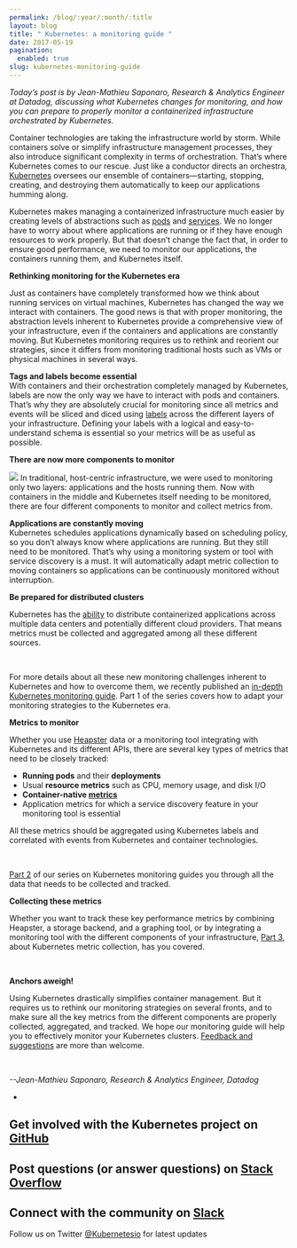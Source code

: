 ```yaml
---
permalink: /blog/:year/:month/:title
layout: blog
title: " Kubernetes: a monitoring guide "
date: 2017-05-19
pagination:
  enabled: true
slug: kubernetes-monitoring-guide
---
```

_Today’s post is by Jean-Mathieu Saponaro, Research & Analytics Engineer at Datadog, discussing what Kubernetes changes for monitoring, and how you can prepare to properly monitor a containerized infrastructure orchestrated by Kubernetes._  


Container technologies are taking the infrastructure world by storm. While containers solve or simplify infrastructure management processes, they also introduce significant complexity in terms of orchestration. That’s where Kubernetes comes to our rescue. Just like a conductor directs an orchestra, [Kubernetes](https://kubernetes.io/docs/concepts/overview/what-is-kubernetes/) oversees our ensemble of containers—starting, stopping, creating, and destroying them automatically to keep our applications humming along.  

Kubernetes makes managing a containerized infrastructure much easier by creating levels of abstractions such as [pods](https://kubernetes.io/docs/concepts/workloads/pods/pod/) and [services](https://kubernetes.io/docs/concepts/services-networking/service/). We no longer have to worry about where applications are running or if they have enough resources to work properly. But that doesn’t change the fact that, in order to ensure good performance, we need to monitor our applications, the containers running them, and Kubernetes itself.  

**Rethinking monitoring for the Kubernetes era**  

Just as containers have completely transformed how we think about running services on virtual machines, Kubernetes has changed the way we interact with containers. The good news is that with proper monitoring, the abstraction levels inherent to Kubernetes provide a comprehensive view of your infrastructure, even if the containers and applications are constantly moving. But Kubernetes monitoring requires us to rethink and reorient our strategies, since it differs from monitoring traditional hosts such as VMs or physical machines in several ways.  

**Tags and labels become essential**  
With containers and their orchestration completely managed by Kubernetes, labels are now the only way we have to interact with pods and containers. That’s why they are absolutely crucial for monitoring since all metrics and events will be sliced and diced using [labels](https://kubernetes.io/docs/concepts/overview/working-with-objects/labels/) across the different layers of your infrastructure. Defining your labels with a logical and easy-to-understand schema is essential so your metrics will be as useful as possible.  

**There are now more components to monitor**  

[![](https://lh5.googleusercontent.com/tN8tzKcXWAFWF0TD9u9UkTFJakHsrdjtRx56WiF75UYwMKu8teFyr6LpLGjpuOWSr52M-l3do5r3a6VWi6VwhRWuaquCpGty8ksI585D9YuCL3t7DAcItJUwW6mlrM2jUw_jVq6A)](https://lh5.googleusercontent.com/tN8tzKcXWAFWF0TD9u9UkTFJakHsrdjtRx56WiF75UYwMKu8teFyr6LpLGjpuOWSr52M-l3do5r3a6VWi6VwhRWuaquCpGty8ksI585D9YuCL3t7DAcItJUwW6mlrM2jUw_jVq6A)
In traditional, host-centric infrastructure, we were used to monitoring only two layers: applications and the hosts running them. Now with containers in the middle and Kubernetes itself needing to be monitored, there are four different components to monitor and collect metrics from.  

**Applications are constantly moving**  
Kubernetes schedules applications dynamically based on scheduling policy, so you don’t always know where applications are running. But they still need to be monitored. That’s why using a monitoring system or tool with service discovery is a must. It will automatically adapt metric collection to moving containers so applications can be continuously monitored without interruption.  


**Be prepared for distributed clusters**

Kubernetes has the [ability](https://kubernetes.io/docs/tasks/federation/federation-service-discovery/#hybrid-cloud-capabilities) to distribute containerized applications across multiple data centers and potentially different cloud providers. That means metrics must be collected and aggregated among all these different sources.&nbsp;

&nbsp;

For more details about all these new monitoring challenges inherent to Kubernetes and how to overcome them, we recently published an [in-depth Kubernetes monitoring guide](https://www.datadoghq.com/blog/monitoring-kubernetes-era/). Part 1 of the series covers how to adapt your monitoring strategies to the Kubernetes era.



**Metrics to monitor**



Whether you use [Heapster](https://github.com/kubernetes/heapster) data or a monitoring tool integrating with Kubernetes and its different APIs, there are several key types of metrics that need to be closely tracked:

- **Running pods** and their **deployments**
- Usual **resource metrics** such as CPU, memory usage, and disk I/O
- **Container-native [metrics](https://www.datadoghq.com/blog/monitoring-kubernetes-performance-metrics/)**
- Application metrics for which a service discovery feature in your monitoring tool is essential&nbsp;

All these metrics should be aggregated using Kubernetes labels and correlated with events from Kubernetes and container technologies.

&nbsp;

[Part 2](https://www.datadoghq.com/blog/monitoring-kubernetes-performance-metrics/) of our series on Kubernetes monitoring guides you through all the data that needs to be collected and tracked.



**Collecting these metrics**



Whether you want to track these key performance metrics by combining Heapster, a storage backend, and a graphing tool, or by integrating a monitoring tool with the different components of your infrastructure, [Part 3](https://www.datadoghq.com/blog/monitoring-kubernetes-with-datadog/), about Kubernetes metric collection, has you covered.

&nbsp;

**Anchors aweigh!**



Using Kubernetes drastically simplifies container management. But it requires us to rethink our monitoring strategies on several fronts, and to make sure all the key metrics from the different components are properly collected, aggregated, and tracked. We hope our monitoring guide will help you to effectively monitor your Kubernetes clusters. [Feedback and suggestions](https://github.com/DataDog/the-monitor) are more than welcome.

&nbsp;



_--Jean-Mathieu Saponaro, Research & Analytics Engineer, Datadog_



-
Get involved with the Kubernetes project on [GitHub](https://github.com/kubernetes/kubernetes)&nbsp;
-
Post questions (or answer questions) on [Stack Overflow](http://stackoverflow.com/questions/tagged/kubernetes)&nbsp;
-
Connect with the community on [Slack](http://slack.k8s.io/)
-
Follow us on Twitter [@Kubernetesio](https://twitter.com/kubernetesio) for latest updates
